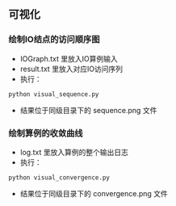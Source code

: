 ## 可视化

### 绘制IO结点的访问顺序图
+ IOGraph.txt 里放入IO算例输入
+ result.txt 里放入对应IO访问序列
+ 执行：
```shell
python visual_sequence.py
```
+ 结果位于同级目录下的 sequence.png 文件


### 绘制算例的收敛曲线
+ log.txt 里放入算例的整个输出日志
+ 执行：
```shell
python visual_convergence.py
```
+ 结果位于同级目录下的 convergence.png 文件